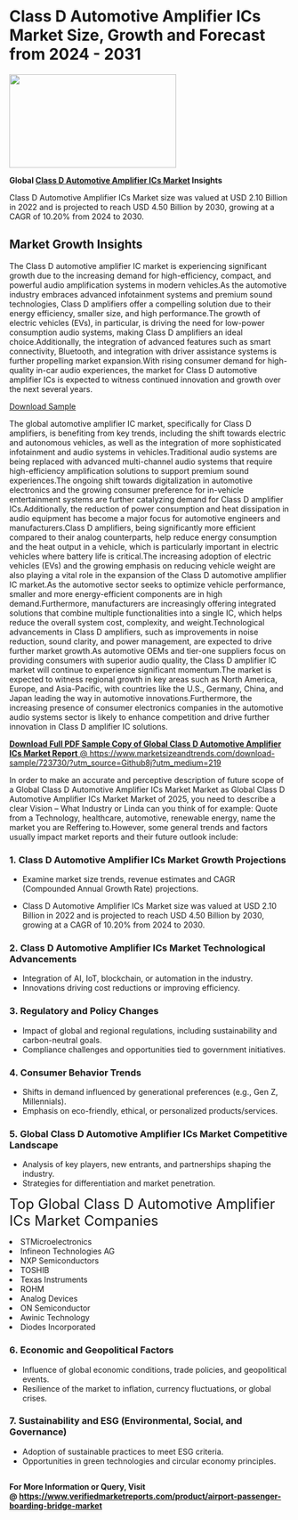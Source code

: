 <H1>Class D Automotive Amplifier ICs Market Size, Growth and Forecast from 2024 - 2031</H1><img class="aligncenter size-medium wp-image-584254" src="https://thirdeyenews.in/wp-content/uploads/2024/09/Global-Market-Research-300x168.jpeg" alt="" width="300" height="168" /><p><strong>Global&nbsp;<a href="https://www.marketsizeandtrends.com/download-sample/723730/?utm_source=Github8j?utm_medium=219">Class D Automotive Amplifier ICs Market</a> Insights</strong></p><p>Class D Automotive Amplifier ICs Market size was valued at USD 2.10 Billion in 2022 and is projected to reach USD 4.50 Billion by 2030, growing at a CAGR of 10.20% from 2024 to 2030.</p><p><h2>Market Growth Insights</h2> <p>The Class D automotive amplifier IC market is experiencing significant growth due to the increasing demand for high-efficiency, compact, and powerful audio amplification systems in modern vehicles.As the automotive industry embraces advanced infotainment systems and premium sound technologies, Class D amplifiers offer a compelling solution due to their energy efficiency, smaller size, and high performance.The growth of electric vehicles (EVs), in particular, is driving the need for low-power consumption audio systems, making Class D amplifiers an ideal choice.Additionally, the integration of advanced features such as smart connectivity, Bluetooth, and integration with driver assistance systems is further propelling market expansion.With rising consumer demand for high-quality in-car audio experiences, the market for Class D automotive amplifier ICs is expected to witness continued innovation and growth over the next several years.</p> <p><a href="#">Download Sample</a></p> <p>The global automotive amplifier IC market, specifically for Class D amplifiers, is benefiting from key trends, including the shift towards electric and autonomous vehicles, as well as the integration of more sophisticated infotainment and audio systems in vehicles.Traditional audio systems are being replaced with advanced multi-channel audio systems that require high-efficiency amplification solutions to support premium sound experiences.The ongoing shift towards digitalization in automotive electronics and the growing consumer preference for in-vehicle entertainment systems are further catalyzing demand for Class D amplifier ICs.Additionally, the reduction of power consumption and heat dissipation in audio equipment has become a major focus for automotive engineers and manufacturers.Class D amplifiers, being significantly more efficient compared to their analog counterparts, help reduce energy consumption and the heat output in a vehicle, which is particularly important in electric vehicles where battery life is critical.The increasing adoption of electric vehicles (EVs) and the growing emphasis on reducing vehicle weight are also playing a vital role in the expansion of the Class D automotive amplifier IC market.As the automotive sector seeks to optimize vehicle performance, smaller and more energy-efficient components are in high demand.Furthermore, manufacturers are increasingly offering integrated solutions that combine multiple functionalities into a single IC, which helps reduce the overall system cost, complexity, and weight.Technological advancements in Class D amplifiers, such as improvements in noise reduction, sound clarity, and power management, are expected to drive further market growth.As automotive OEMs and tier-one suppliers focus on providing consumers with superior audio quality, the Class D amplifier IC market will continue to experience significant momentum.The market is expected to witness regional growth in key areas such as North America, Europe, and Asia-Pacific, with countries like the U.S., Germany, China, and Japan leading the way in automotive innovations.Furthermore, the increasing presence of consumer electronics companies in the automotive audio systems sector is likely to enhance competition and drive further innovation in Class D amplifier IC solutions.</p> <p><a href="#"></p><p><span class=""><strong>Download Full PDF Sample Copy of Global Class D Automotive Amplifier ICs Market Report</strong> @ <a href="https://www.marketsizeandtrends.com/download-sample/723730/?utm_source=Github8j?utm_medium=219" target="_blank">https://www.marketsizeandtrends.com/download-sample/723730/?utm_source=Github8j?utm_medium=219</a></span></p><p>In order to make an accurate and perceptive description of future scope of a Global&nbsp;Class D Automotive Amplifier ICs Market Market as Global&nbsp;Class D Automotive Amplifier ICs Market Market of 2025, you need to describe a clear Vision &ndash; What Industry or Linda can you think of for example: Quote from a Technology, healthcare, automotive, renewable energy, name the market you are Reffering to.However, some general trends and factors usually impact market reports and their future outlook include:</p><h3>1.&nbsp;<strong>Class D Automotive Amplifier ICs Market Growth Projections</strong></h3><ul><li>Examine market size trends, revenue estimates and CAGR (Compounded Annual Growth Rate) projections.</li><li><p>Class D Automotive Amplifier ICs Market size was valued at USD 2.10 Billion in 2022 and is projected to reach USD 4.50 Billion by 2030, growing at a CAGR of 10.20% from 2024 to 2030.</p></li></ul><h3>2.&nbsp;<strong>Class D Automotive Amplifier ICs Market Technological Advancements</strong></h3><ul><li>Integration of AI, IoT, blockchain, or automation in the industry.</li><li>Innovations driving cost reductions or improving efficiency.</li></ul><h3>3.&nbsp;<strong>Regulatory and Policy Changes</strong></h3><ul><li>Impact of global and regional regulations, including sustainability and carbon-neutral goals.</li><li>Compliance challenges and opportunities tied to government initiatives.</li></ul><h3>4.&nbsp;<strong>Consumer Behavior Trends</strong></h3><ul><li>Shifts in demand influenced by generational preferences (e.g., Gen Z, Millennials).</li><li>Emphasis on eco-friendly, ethical, or personalized products/services.</li></ul><h3>5.&nbsp;<strong>Global Class D Automotive Amplifier ICs Market Competitive Landscape</strong></h3><ul><li>Analysis of key players, new entrants, and partnerships shaping the industry.</li><li>Strategies for differentiation and market penetration.</li></ul><p data-pm-slice="1 1 []"><span style="color: inherit; font-family: inherit; font-size: 25px;">Top Global Class D Automotive Amplifier ICs Market Companies</span></p><div class="" data-test-id=""><p><li>STMicroelectronics</li><li> Infineon Technologies AG</li><li> NXP Semiconductors</li><li> TOSHIB</li><li> Texas Instruments</li><li> ROHM</li><li> Analog Devices</li><li> ON Semiconductor</li><li> Awinic Technology</li><li> Diodes Incorporated</li></p></div><h3>6.&nbsp;<strong>Economic and Geopolitical Factors</strong></h3><ul><li>Influence of global economic conditions, trade policies, and geopolitical events.</li><li>Resilience of the market to inflation, currency fluctuations, or global crises.</li></ul><h3>7.&nbsp;<strong>Sustainability and ESG (Environmental, Social, and Governance)</strong></h3><ul><li>Adoption of sustainable practices to meet ESG criteria.</li><li>Opportunities in green technologies and circular economy principles.</li></ul><h2><strong style="font-size: 14px;">For More Information or Query, Visit @&nbsp;</strong><a style="background-color: #ffffff; font-size: 14px;" href="https://www.marketsizeandtrends.com/report/class-d-automotive-amplifier-ics-market/" target="_blank">https://www.verifiedmarketreports.com/product/airport-passenger-boarding-bridge-market</a></h2>